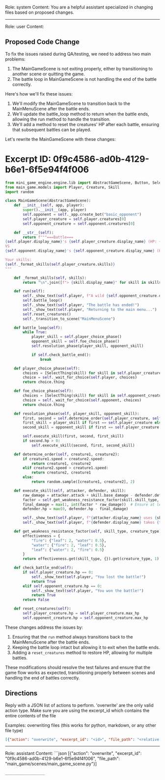 Role: system
Content: You are a helpful assistant specialized in changing files based on proposed changes.
__________________
Role: user
Content: 
## Proposed Code Change
To fix the issues raised during QA/testing, we need to address two main problems:

1. The MainGameScene is not exiting properly, either by transitioning to another scene or quitting the game.
2. The battle loop in MainGameScene is not handling the end of the battle correctly.

Here's how we'll fix these issues:

1. We'll modify the MainGameScene to transition back to the MainMenuScene after the battle ends.
2. We'll update the battle_loop method to return when the battle ends, allowing the run method to handle the transition.
3. We'll add a method to reset the creatures' HP after each battle, ensuring that subsequent battles can be played.

Let's rewrite the MainGameScene with these changes:

# Excerpt ID: 0f9c4586-ad0b-4129-b6e1-6f5e94f4f006
```python main_game/scenes/main_game_scene.py
from mini_game_engine.engine.lib import AbstractGameScene, Button, SelectThing
from main_game.models import Player, Creature, Skill
import random

class MainGameScene(AbstractGameScene):
    def __init__(self, app, player):
        super().__init__(app, player)
        self.opponent = self._app.create_bot("basic_opponent")
        self.player_creature = self.player.creatures[0]
        self.opponent_creature = self.opponent.creatures[0]

    def __str__(self):
        return f"""===Battle===
{self.player.display_name}'s {self.player_creature.display_name} (HP: {self.player_creature.hp}/{self.player_creature.max_hp})
VS
{self.opponent.display_name}'s {self.opponent_creature.display_name} (HP: {self.opponent_creature.hp}/{self.opponent_creature.max_hp})

Your skills:
{self._format_skills(self.player_creature.skills)}
"""

    def _format_skills(self, skills):
        return "\n".join([f"> {skill.display_name}" for skill in skills])

    def run(self):
        self._show_text(self.player, f"A wild {self.opponent_creature.display_name} appears!")
        self.battle_loop()
        self._show_text(self.player, "The battle has ended!")
        self._show_text(self.player, "Returning to the main menu...")
        self.reset_creatures()
        self._transition_to_scene("MainMenuScene")

    def battle_loop(self):
        while True:
            player_skill = self.player_choice_phase()
            opponent_skill = self.foe_choice_phase()
            self.resolution_phase(player_skill, opponent_skill)

            if self.check_battle_end():
                break

    def player_choice_phase(self):
        choices = [SelectThing(skill) for skill in self.player_creature.skills]
        choice = self._wait_for_choice(self.player, choices)
        return choice.thing

    def foe_choice_phase(self):
        choices = [SelectThing(skill) for skill in self.opponent_creature.skills]
        choice = self._wait_for_choice(self.opponent, choices)
        return choice.thing

    def resolution_phase(self, player_skill, opponent_skill):
        first, second = self.determine_order(self.player_creature, self.opponent_creature)
        first_skill = player_skill if first == self.player_creature else opponent_skill
        second_skill = opponent_skill if first == self.player_creature else player_skill

        self.execute_skill(first, second, first_skill)
        if second.hp > 0:
            self.execute_skill(second, first, second_skill)

    def determine_order(self, creature1, creature2):
        if creature1.speed > creature2.speed:
            return creature1, creature2
        elif creature2.speed > creature1.speed:
            return creature2, creature1
        else:
            return random.sample([creature1, creature2], 2)

    def execute_skill(self, attacker, defender, skill):
        raw_damage = attacker.attack + skill.base_damage - defender.defense
        factor = self.get_weakness_resistance_factor(skill.skill_type, defender.creature_type)
        final_damage = max(1, int(factor * raw_damage))  # Ensure at least 1 damage is dealt
        defender.hp = max(0, defender.hp - final_damage)

        self._show_text(self.player, f"{attacker.display_name} uses {skill.display_name}!")
        self._show_text(self.player, f"{defender.display_name} takes {final_damage} damage!")

    def get_weakness_resistance_factor(self, skill_type, creature_type):
        effectiveness = {
            "fire": {"leaf": 2, "water": 0.5},
            "water": {"fire": 2, "leaf": 0.5},
            "leaf": {"water": 2, "fire": 0.5}
        }
        return effectiveness.get(skill_type, {}).get(creature_type, 1)

    def check_battle_end(self):
        if self.player_creature.hp == 0:
            self._show_text(self.player, "You lost the battle!")
            return True
        elif self.opponent_creature.hp == 0:
            self._show_text(self.player, "You won the battle!")
            return True
        return False

    def reset_creatures(self):
        self.player_creature.hp = self.player_creature.max_hp
        self.opponent_creature.hp = self.opponent_creature.max_hp
```

These changes address the issues by:

1. Ensuring that the `run` method always transitions back to the MainMenuScene after the battle ends.
2. Keeping the battle loop intact but allowing it to exit when the battle ends.
3. Adding a `reset_creatures` method to restore HP, allowing for multiple battles.

These modifications should resolve the test failures and ensure that the game flow works as expected, transitioning properly between scenes and handling the end of battles correctly.

## Directions
Reply with a JSON list of actions to perform. 'overwrite' are the only valid action type. 
Make sure you are using the excerpt_id which contains the entire contents of the file

Examples:
overwriting files (this works for python, markdown, or any other file type)
```json output_example1
[{"action": "overwrite", "excerpt_id": "<id>", "file_path": "<relative file path>"}]
```

__________________
Role: assistant
Content: ```json
[{"action": "overwrite", "excerpt_id": "0f9c4586-ad0b-4129-b6e1-6f5e94f4f006", "file_path": "main_game/scenes/main_game_scene.py"}]
```
__________________
